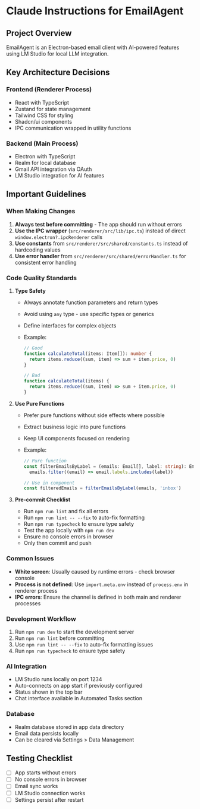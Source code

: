 # Claude Instructions for EmailAgent

## Project Overview

EmailAgent is an Electron-based email client with AI-powered features using LM Studio for local LLM integration.

## Key Architecture Decisions

### Frontend (Renderer Process)

- React with TypeScript
- Zustand for state management
- Tailwind CSS for styling
- Shadcn/ui components
- IPC communication wrapped in utility functions

### Backend (Main Process)

- Electron with TypeScript
- Realm for local database
- Gmail API integration via OAuth
- LM Studio integration for AI features

## Important Guidelines

### When Making Changes

1. **Always test before committing** - The app should run without errors
2. **Use the IPC wrapper** (`src/renderer/src/lib/ipc.ts`) instead of direct `window.electron?.ipcRenderer` calls
3. **Use constants** from `src/renderer/src/shared/constants.ts` instead of hardcoding values
4. **Use error handler** from `src/renderer/src/shared/errorHandler.ts` for consistent error handling

### Code Quality Standards

1. **Type Safety**
   - Always annotate function parameters and return types
   - Avoid using `any` type - use specific types or generics
   - Define interfaces for complex objects
   - Example:

     ```typescript
     // Good
     function calculateTotal(items: Item[]): number {
       return items.reduce((sum, item) => sum + item.price, 0)
     }

     // Bad
     function calculateTotal(items) {
       return items.reduce((sum, item) => sum + item.price, 0)
     }
     ```

2. **Use Pure Functions**
   - Prefer pure functions without side effects where possible
   - Extract business logic into pure functions
   - Keep UI components focused on rendering
   - Example:

     ```typescript
     // Pure function
     const filterEmailsByLabel = (emails: Email[], label: string): Email[] =>
       emails.filter((email) => email.labels.includes(label))

     // Use in component
     const filteredEmails = filterEmailsByLabel(emails, 'inbox')
     ```

3. **Pre-commit Checklist**
   - Run `npm run lint` and fix all errors
   - Run `npm run lint -- --fix` to auto-fix formatting
   - Run `npm run typecheck` to ensure type safety
   - Test the app locally with `npm run dev`
   - Ensure no console errors in browser
   - Only then commit and push

### Common Issues

- **White screen**: Usually caused by runtime errors - check browser console
- **Process is not defined**: Use `import.meta.env` instead of `process.env` in renderer process
- **IPC errors**: Ensure the channel is defined in both main and renderer processes

### Development Workflow

1. Run `npm run dev` to start the development server
2. Run `npm run lint` before committing
3. Use `npm run lint -- --fix` to auto-fix formatting issues
4. Run `npm run typecheck` to ensure type safety

### AI Integration

- LM Studio runs locally on port 1234
- Auto-connects on app start if previously configured
- Status shown in the top bar
- Chat interface available in Automated Tasks section

### Database

- Realm database stored in app data directory
- Email data persists locally
- Can be cleared via Settings > Data Management

## Testing Checklist

- [ ] App starts without errors
- [ ] No console errors in browser
- [ ] Email sync works
- [ ] LM Studio connection works
- [ ] Settings persist after restart
